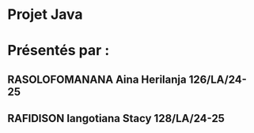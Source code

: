 # Projet Java
# Présentés par :
## RASOLOFOMANANA Aina Herilanja 126/LA/24-25
## RAFIDISON Iangotiana Stacy 128/LA/24-25

